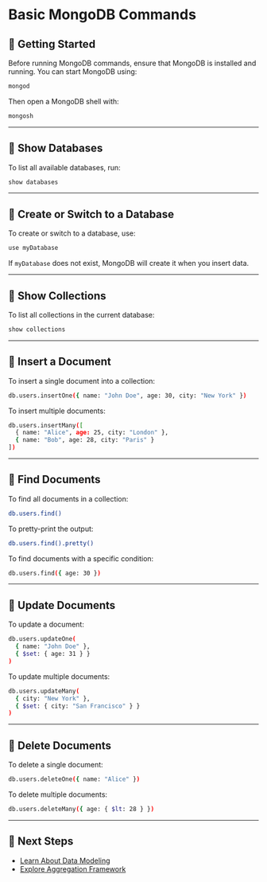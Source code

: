 # Basic MongoDB Commands

## 🏁 Getting Started
Before running MongoDB commands, ensure that MongoDB is installed and running. You can start MongoDB using:
```sh
mongod
```
Then open a MongoDB shell with:
```sh
mongosh
```

---

## 📌 Show Databases
To list all available databases, run:
```sh
show databases
```

---

## 📌 Create or Switch to a Database
To create or switch to a database, use:
```sh
use myDatabase
```
If `myDatabase` does not exist, MongoDB will create it when you insert data.

---

## 📌 Show Collections
To list all collections in the current database:
```sh
show collections
```

---

## 📌 Insert a Document
To insert a single document into a collection:
```sh
db.users.insertOne({ name: "John Doe", age: 30, city: "New York" })
```
To insert multiple documents:
```sh
db.users.insertMany([
  { name: "Alice", age: 25, city: "London" },
  { name: "Bob", age: 28, city: "Paris" }
])
```

---

## 📌 Find Documents
To find all documents in a collection:
```sh
db.users.find()
```
To pretty-print the output:
```sh
db.users.find().pretty()
```
To find documents with a specific condition:
```sh
db.users.find({ age: 30 })
```

---

## 📌 Update Documents
To update a document:
```sh
db.users.updateOne(
  { name: "John Doe" },
  { $set: { age: 31 } }
)
```
To update multiple documents:
```sh
db.users.updateMany(
  { city: "New York" },
  { $set: { city: "San Francisco" } }
)
```

---

## 📌 Delete Documents
To delete a single document:
```sh
db.users.deleteOne({ name: "Alice" })
```
To delete multiple documents:
```sh
db.users.deleteMany({ age: { $lt: 28 } })
```

---

## 🎯 Next Steps
- [Learn About Data Modeling](../intermediate/data-modeling.md)
- [Explore Aggregation Framework](../intermediate/aggregation-framework.md)

